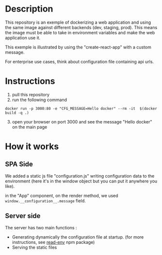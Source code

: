 # Description 
This repository is an exemple of dockerizing a web application and using the same image against different backends (dev, staging, prod). This means the image must be able to take in environment variables and make the web application use it.

This exemple is illustrated by using the "create-react-app" with a custom message.

For enterprise use cases, think about configuration file containing  api urls.

# Instructions
1. pull this repository
2. run the following command
```shell
docker run -p 3000:80 -e "CFG_MESSAGE=Hello docker" --rm -it  $(docker build -q .)
```
3. open your browser on port 3000 and see the message "Hello docker" on the main page
# How it works
## SPA Side
We added a static js file "configuration.js" writing configuration data to the environment (here it's in the window object but you can put it anywhere you like).

in the "App" component, on the render method, we used `window.__configuration__.message` field.

## Server side
The server has two main functions :
* Generating dynamically the configuration file at startup.
(for more instructions, see [read-env](https://www.npmjs.com/package/read-env) npm package)
* Serving the static files


